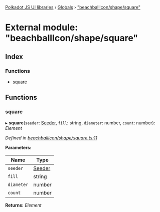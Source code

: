 [Polkadot JS UI libraries](../README.md) › [Globals](../globals.md) › ["beachballIcon/shape/square"](_beachballicon_shape_square_.md)

# External module: "beachballIcon/shape/square"

## Index

### Functions

* [square](_beachballicon_shape_square_.md#square)

## Functions

###  square

▸ **square**(`seeder`: [Seeder](_beachballicon_types_.md#seeder), `fill`: string, `diameter`: number, `count`: number): *Element*

*Defined in [beachballIcon/shape/square.ts:11](https://github.com/polkadot-js/ui/blob/5e86263f/packages/ui-shared/src/beachballIcon/shape/square.ts#L11)*

**Parameters:**

Name | Type |
------ | ------ |
`seeder` | [Seeder](_beachballicon_types_.md#seeder) |
`fill` | string |
`diameter` | number |
`count` | number |

**Returns:** *Element*
